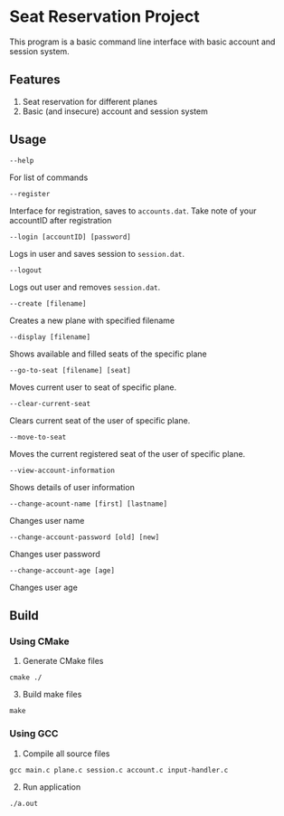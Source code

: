 # Seat Reservation Project

This program is a basic command line interface with basic account and session system.

## Features
1. Seat reservation for different planes
2. Basic (and insecure) account and session system

## Usage
```
--help
```
For list of commands
```
--register
```
Interface for registration, saves to `accounts.dat`. Take note of your accountID after registration
```
--login [accountID] [password]
```
Logs in user and saves session to `session.dat`.
```
--logout
```
Logs out user and removes `session.dat`.
```
--create [filename]
```
Creates a new plane with specified filename
```
--display [filename]
```
Shows available and filled seats of the specific plane
```
--go-to-seat [filename] [seat]
```
Moves current user to seat of specific plane.
```
--clear-current-seat
```
Clears current seat of the user of specific plane.
```
--move-to-seat
```
Moves the current registered seat of the user of specific plane.

```
--view-account-information
```
Shows details of user information

```
--change-acount-name [first] [lastname]
```
Changes user name

```
--change-account-password [old] [new]
```
Changes user password

```
--change-account-age [age]
```
Changes user age

## Build
### Using CMake
1. Generate CMake files
```
cmake ./
```
3. Build make files
```
make
```

### Using GCC
1. Compile all source files
```
gcc main.c plane.c session.c account.c input-handler.c
```
2. Run application
```
./a.out
```
